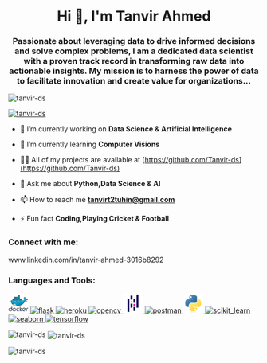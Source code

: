 <h1 align="center">Hi 👋, I'm Tanvir Ahmed</h1>
<h3 align="center">Passionate about leveraging data to drive informed decisions and solve complex problems, I am a dedicated data scientist with a proven track record in transforming raw data into actionable insights. My mission is to harness the power of data to facilitate innovation and create value for organizations...</h3>

<p align="left"> <img src="https://komarev.com/ghpvc/?username=tanvir-ds&label=Profile%20views&color=0e75b6&style=flat" alt="tanvir-ds" /> </p>

<p align="left"> <a href="https://github.com/ryo-ma/github-profile-trophy"><img src="https://github-profile-trophy.vercel.app/?username=tanvir-ds" alt="tanvir-ds" /></a> </p>

- 🔭 I’m currently working on **Data Science & Artificial Intelligence**

- 🌱 I’m currently learning **Computer Visions**

- 👨‍💻 All of my projects are available at [https://github.com/Tanvir-ds](https://github.com/Tanvir-ds)

- 💬 Ask me about **Python,Data Science & AI**

- 📫 How to reach me **tanvirt2tuhin@gmail.com**


- ⚡ Fun fact **Coding,Playing Cricket & Football**

<h3 align="left">Connect with me:</h3>
<p align="left">www.linkedin.com/in/tanvir-ahmed-3016b8292
</p>

<h3 align="left">Languages and Tools:</h3>
<p align="left"> <a href="https://www.docker.com/" target="_blank" rel="noreferrer"> <img src="https://raw.githubusercontent.com/devicons/devicon/master/icons/docker/docker-original-wordmark.svg" alt="docker" width="40" height="40"/> </a> <a href="https://flask.palletsprojects.com/" target="_blank" rel="noreferrer"> <img src="https://www.vectorlogo.zone/logos/pocoo_flask/pocoo_flask-icon.svg" alt="flask" width="40" height="40"/> </a> <a href="https://heroku.com" target="_blank" rel="noreferrer"> <img src="https://www.vectorlogo.zone/logos/heroku/heroku-icon.svg" alt="heroku" width="40" height="40"/> </a> <a href="https://opencv.org/" target="_blank" rel="noreferrer"> <img src="https://www.vectorlogo.zone/logos/opencv/opencv-icon.svg" alt="opencv" width="40" height="40"/> </a> <a href="https://pandas.pydata.org/" target="_blank" rel="noreferrer"> <img src="https://raw.githubusercontent.com/devicons/devicon/2ae2a900d2f041da66e950e4d48052658d850630/icons/pandas/pandas-original.svg" alt="pandas" width="40" height="40"/> </a> <a href="https://postman.com" target="_blank" rel="noreferrer"> <img src="https://www.vectorlogo.zone/logos/getpostman/getpostman-icon.svg" alt="postman" width="40" height="40"/> </a> <a href="https://www.python.org" target="_blank" rel="noreferrer"> <img src="https://raw.githubusercontent.com/devicons/devicon/master/icons/python/python-original.svg" alt="python" width="40" height="40"/> </a> <a href="https://scikit-learn.org/" target="_blank" rel="noreferrer"> <img src="https://upload.wikimedia.org/wikipedia/commons/0/05/Scikit_learn_logo_small.svg" alt="scikit_learn" width="40" height="40"/> </a> <a href="https://seaborn.pydata.org/" target="_blank" rel="noreferrer"> <img src="https://seaborn.pydata.org/_images/logo-mark-lightbg.svg" alt="seaborn" width="40" height="40"/> </a> <a href="https://www.tensorflow.org" target="_blank" rel="noreferrer"> <img src="https://www.vectorlogo.zone/logos/tensorflow/tensorflow-icon.svg" alt="tensorflow" width="40" height="40"/> </a> </p>

<p><img align="left" src="https://github-readme-stats.vercel.app/api/top-langs?username=tanvir-ds&show_icons=true&locale=en&layout=compact" alt="tanvir-ds" /></p>

<p>&nbsp;<img align="center" src="https://github-readme-stats.vercel.app/api?username=tanvir-ds&show_icons=true&locale=en" alt="tanvir-ds" /></p>

<p><img align="center" src="https://github-readme-streak-stats.herokuapp.com/?user=tanvir-ds&" alt="tanvir-ds" /></p>
